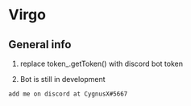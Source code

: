 # Virgo

## General info

1. replace token_.getToken() with discord bot token

2. Bot is still in development
```
add me on discord at CygnusX#5667
```
